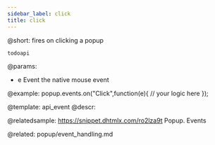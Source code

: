 ```yaml
---
sidebar_label: click
title: click
---          
```


@short: fires on clicking a popup

```todoapi ```

@params:
- e						Event			the native mouse event

@example:
popup.events.on("Click",function(e){
    // your logic here
});


@template: api_event
@descr:

@relatedsample: 
https://snippet.dhtmlx.com/ro2lza9t	Popup. Events

@related: popup/event_handling.md
